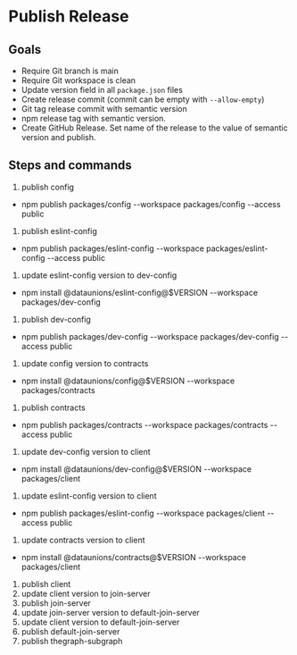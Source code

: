 # Publish Release

## Goals
- Require Git branch is main
- Require Git workspace is clean
- Update version field in all `package.json` files
- Create release commit (commit can be empty with `--allow-empty`)
- Git tag release commit with semantic version
- npm release tag with semantic version.
- Create GitHub Release. Set name of the release to the value of semantic version and publish.

## Steps and commands
1. publish config
- npm publish packages/config --workspace packages/config --access public
1. publish eslint-config
- npm publish packages/eslint-config --workspace packages/eslint-config --access public
1. update eslint-config version to dev-config
- npm install @dataunions/eslint-config@$VERSION --workspace packages/dev-config
1. publish dev-config
- npm publish packages/dev-config --workspace packages/dev-config --access public
1. update config version to contracts
- npm install @dataunions/config@$VERSION --workspace packages/contracts
1. publish contracts
- npm publish packages/contracts --workspace packages/contracts --access public
1. update dev-config version to client
- npm install @dataunions/dev-config@$VERSION --workspace packages/client
1. update eslint-config version to client
- npm publish packages/eslint-config --workspace packages/client --access public
1. update contracts version to client
- npm install @dataunions/contracts@$VERSION --workspace packages/client
1. publish client
1. update client version to join-server
1. publish join-server
1. update join-server version to default-join-server
1. update client version to default-join-server
1. publish default-join-server
1. publish thegraph-subgraph
